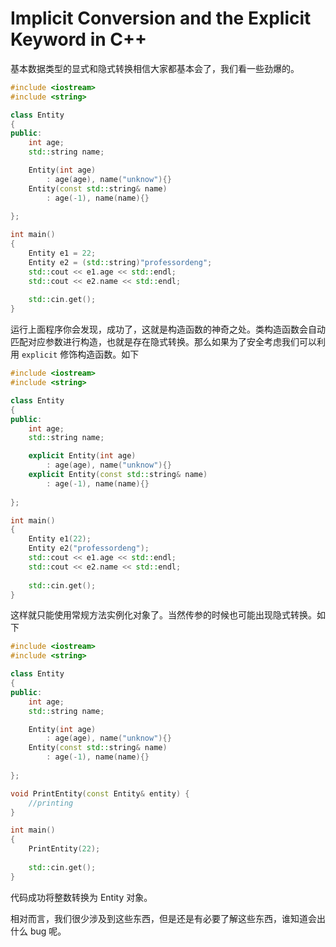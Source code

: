 # Implicit Conversion and the Explicit Keyword in C++

基本数据类型的显式和隐式转换相信大家都基本会了，我们看一些劲爆的。

```c++
#include <iostream>
#include <string>

class Entity
{
public:
	int age;
	std::string name;

	Entity(int age)
		: age(age), name("unknow"){}
	Entity(const std::string& name)
		: age(-1), name(name){}
	
};

int main() 
{
	Entity e1 = 22;
	Entity e2 = (std::string)"professordeng";
	std::cout << e1.age << std::endl;
	std::cout << e2.name << std::endl;
	
	std::cin.get();
}
```

运行上面程序你会发现，成功了，这就是构造函数的神奇之处。类构造函数会自动匹配对应参数进行构造，也就是存在隐式转换。那么如果为了安全考虑我们可以利用 `explicit` 修饰构造函数。如下

```c++
#include <iostream>
#include <string>

class Entity
{
public:
	int age;
	std::string name;

	explicit Entity(int age)
		: age(age), name("unknow"){}
	explicit Entity(const std::string& name)
		: age(-1), name(name){}
	
};

int main() 
{
	Entity e1(22);
	Entity e2("professordeng");
	std::cout << e1.age << std::endl;
	std::cout << e2.name << std::endl;
	
	std::cin.get();
}
```

这样就只能使用常规方法实例化对象了。当然传参的时候也可能出现隐式转换。如下

```c++
#include <iostream>
#include <string>

class Entity
{
public:
	int age;
	std::string name;

	Entity(int age)
		: age(age), name("unknow"){}
	Entity(const std::string& name)
		: age(-1), name(name){}
	
};

void PrintEntity(const Entity& entity) {
	//printing
}

int main() 
{
	PrintEntity(22);
	
	std::cin.get();
}
```

代码成功将整数转换为 Entity 对象。

相对而言，我们很少涉及到这些东西，但是还是有必要了解这些东西，谁知道会出什么 bug 呢。